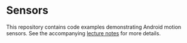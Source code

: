 # Sensors

This repository contains code examples demonstrating Android motion sensors. See the accompanying [lecture notes](https://info448-s17.github.io/lecture-notes/sensors.html) for more details.